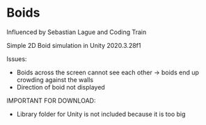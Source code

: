 # Boids
Influenced by Sebastian Lague and Coding Train

Simple 2D Boid simulation in Unity 2020.3.28f1

Issues:
  - Boids across the screen cannot see each other -> boids end up crowding against the walls
  - Direction of boid not displayed

IMPORTANT FOR DOWNLOAD:
  - Library folder for Unity is not included because it is too big
